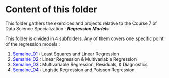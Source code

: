 # Content of this folder

This folder gathers the exercices and projects relative to the Course 7 of Data Science Specialization : ***Regression Models***.

This folder is divided in 4 subfolders. Any of them covers one specific point of the regression models :

 1. <span style="color:blue">Semaine_01</span> : Least Squares and Linear Regression
 2. <span style="color:blue">Semaine_02</span> : Linear Regression & Multivariable Regression
 3. <span style="color:blue">Semaine_03</span> : Multivariable Regression, Residuals, & Diagnostics
 4. <span style="color:blue">Semaine_04</span> : Logistic Regression and Poisson Regression